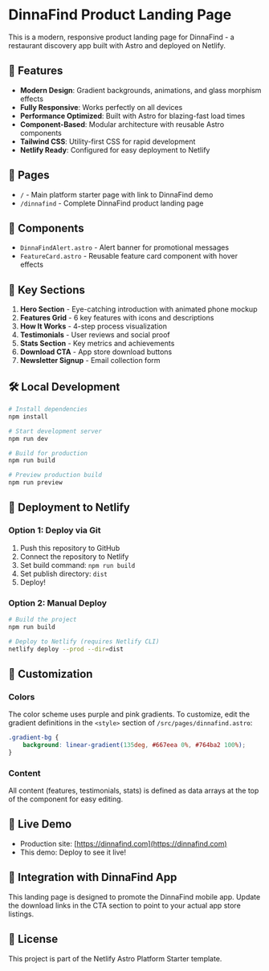 # DinnaFind Product Landing Page

This is a modern, responsive product landing page for DinnaFind - a restaurant discovery app built with Astro and deployed on Netlify.

## 🚀 Features

- **Modern Design**: Gradient backgrounds, animations, and glass morphism effects
- **Fully Responsive**: Works perfectly on all devices
- **Performance Optimized**: Built with Astro for blazing-fast load times
- **Component-Based**: Modular architecture with reusable Astro components
- **Tailwind CSS**: Utility-first CSS for rapid development
- **Netlify Ready**: Configured for easy deployment to Netlify

## 📄 Pages

- `/` - Main platform starter page with link to DinnaFind demo
- `/dinnafind` - Complete DinnaFind product landing page

## 🧱 Components

- `DinnaFindAlert.astro` - Alert banner for promotional messages
- `FeatureCard.astro` - Reusable feature card component with hover effects

## 🎨 Key Sections

1. **Hero Section** - Eye-catching introduction with animated phone mockup
2. **Features Grid** - 6 key features with icons and descriptions
3. **How It Works** - 4-step process visualization
4. **Testimonials** - User reviews and social proof
5. **Stats Section** - Key metrics and achievements
6. **Download CTA** - App store download buttons
7. **Newsletter Signup** - Email collection form

## 🛠️ Local Development

```bash
# Install dependencies
npm install

# Start development server
npm run dev

# Build for production
npm run build

# Preview production build
npm run preview
```

## 🚀 Deployment to Netlify

### Option 1: Deploy via Git

1. Push this repository to GitHub
2. Connect the repository to Netlify
3. Set build command: `npm run build`
4. Set publish directory: `dist`
5. Deploy!

### Option 2: Manual Deploy

```bash
# Build the project
npm run build

# Deploy to Netlify (requires Netlify CLI)
netlify deploy --prod --dir=dist
```

## 🎨 Customization

### Colors
The color scheme uses purple and pink gradients. To customize, edit the gradient definitions in the `<style>` section of `/src/pages/dinnafind.astro`:

```css
.gradient-bg {
    background: linear-gradient(135deg, #667eea 0%, #764ba2 100%);
}
```

### Content
All content (features, testimonials, stats) is defined as data arrays at the top of the component for easy editing.

## 📱 Live Demo

- Production site: [https://dinnafind.com](https://dinnafind.com)
- This demo: Deploy to see it live!

## 🤝 Integration with DinnaFind App

This landing page is designed to promote the DinnaFind mobile app. Update the download links in the CTA section to point to your actual app store listings.

## 📄 License

This project is part of the Netlify Astro Platform Starter template.